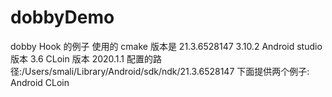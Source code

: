 # dobbyDemo
dobby Hook 的例子
使用的 cmake 版本是 21.3.6528147    3.10.2
Android studio   版本 3.6
CLoin     版本 2020.1.1
配置的路径:/Users/smali/Library/Android/sdk/ndk/21.3.6528147
下面提供两个例子:
Android
CLoin
